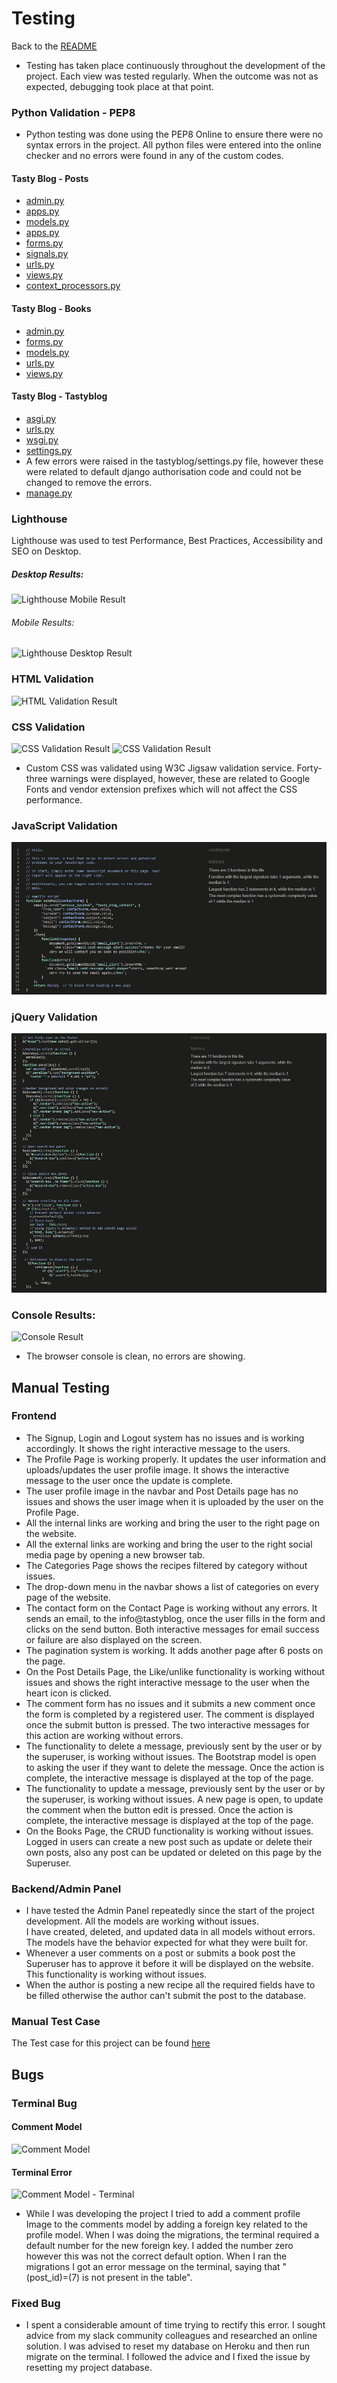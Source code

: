 # Testing
Back to the [README](README.md)

* Testing has taken place continuously throughout the development of the project. Each view was tested regularly. 
  When the outcome was not as expected, debugging took place at that point.  

### Python Validation - PEP8
* Python testing was done using the PEP8 Online to ensure there were no syntax errors in the project. All python files
were entered into the online checker and no errors were found in any of the custom codes.

#### Tasty Blog - Posts
* [admin.py](./assets/readme/test/pep8/posts_pep8_admin.jpg)
* [apps.py](./assets/readme/test/pep8/posts_pep8_apps.jpg)
* [models.py](./assets/readme/test/pep8/posts_pep8_models.jpg)
* [apps.py](./assets/readme/test/pep8/posts_pep8_apps.jpg)
* [forms.py](./assets/readme/test/pep8/posts_pep8_forms.jpg)
* [signals.py](./assets/readme/test/pep8/posts_pep8_signals.jpg)
* [urls.py](./assets/readme/test/pep8/posts_pep8_urls.jpg)
* [views.py](./assets/readme/test/pep8/posts_pep8_views.jpg)
* [context_processors.py](./assets/readme/test/pep8/posts_pep8_context_processor.jpg)

#### Tasty Blog - Books
* [admin.py](./assets/readme/test/pep8/books_pep8_admin.jpg)
* [forms.py](./assets/readme/test/pep8/books_pep8_forms.jpg)
* [models.py](./assets/readme/test/pep8/books_pep8_models.jpg)
* [urls.py](./assets/readme/test/pep8/books_pep8_urls.jpg)
* [views.py](./assets/readme/test/pep8/books_pep8_views.jpg)

#### Tasty Blog - Tastyblog
* [asgi.py](./assets/readme/test/pep8/tastyblog_pep8_asgi.jpg)
* [urls.py](./assets/readme/test/pep8/tastyblog_pep8_urls.jpg)
* [wsgi.py](./assets/readme/test/pep8/tastyblog_pep8_wsgi.jpg)
* [settings.py](./assets/readme/test/pep8/tastyblog_pep8_settings.jpg)
* A few errors were raised in the tastyblog/settings.py file, however these were related to default django authorisation
code and could not be changed to remove the errors.
* [manage.py](./assets/readme/test/pep8/pep8_manage.jpg)

### Lighthouse
Lighthouse was used to test Performance, Best Practices, Accessibility and SEO on Desktop.

##### Desktop Results:
![Lighthouse Mobile Result]()

###### Mobile Results:
![Lighthouse Desktop Result]()

### HTML Validation
![HTML Validation Result]()

### CSS Validation
![CSS Validation Result]()
![CSS Validation Result]()
* Custom CSS was validated using W3C Jigsaw validation service. Forty-three warnings were displayed, however, 
  these are related to Google Fonts and vendor extension prefixes which will not affect the CSS performance.

### JavaScript Validation
![CSS Validation Result](./assets/readme/test/tasty_blog_js_validator_results.jpg)

### jQuery Validation
![CSS Validation Result](./assets/readme/test/tasty_blog_jquery_validator_results.jpg)

### Console Results:
![Console Result]()
* The browser console is clean, no errors are  showing.

## Manual Testing
### Frontend
* The Signup, Login and Logout system has no issues and is working accordingly. It shows the right 
  interactive message to the users.
* The Profile Page is working properly. It updates the user information and uploads/updates the 
  user profile image. It shows the interactive message to the user once the update is complete.
* The user profile image in the navbar and Post Details page has no issues and shows the user image 
  when it is uploaded by the user on the Profile Page.
* All the internal links are working and bring the user to the right page on the website.
* All the external links are working and bring the user to the right social media page by 
  opening a new browser tab.
* The Categories Page shows the recipes filtered by category without issues.
* The drop-down menu in the navbar shows a list of categories on every page of the website.
* The contact form on the Contact Page is working without any errors.  It sends an email, 
  to the info@tastyblog, once the user fills in the form and clicks on the send button. 
  Both interactive messages for email success or failure are also displayed on the screen.
* The pagination system is working. It adds another page after 6 posts on the page.
* On the Post Details Page, the Like/unlike functionality is working without issues and shows 
  the right interactive message to the user when the heart icon is clicked.
* The comment form has no issues and it submits a new comment once the form is completed by a
  registered user. 
  The comment is displayed once the submit button is pressed. The two interactive messages for 
  this action are working without errors. 
* The functionality to delete a message, previously sent by the user or by the superuser, is 
  working without issues. The Bootstrap model is open to asking the user if they want to delete 
  the message. Once the action is complete, the interactive message is displayed at the top of the page.
* The functionality to update a message, previously sent by the user or by the superuser, is 
  working without issues. A new page is open, to update the comment when the button edit is 
  pressed. Once the action is complete, the interactive message is displayed at the top of the page. 
* On the Books Page, the CRUD functionality is working without issues. Logged in users can create a new 
  post such as update or delete their own posts, also any post can be updated or deleted on this page by the Superuser.  

### Backend/Admin Panel
* I have tested the Admin Panel repeatedly since the start of the project development. All the models are working without issues.  
  I have created, deleted, and updated data in all models without errors. The models have the behavior expected for what they were built for.
* Whenever a user comments on a post or submits a book post the Superuser has to approve it before it will be displayed on the website. This functionality is 
  working without issues.
* When the author is posting a new recipe all the required fields have to be filled otherwise the author can't submit the post to the database.

### Manual Test Case
The Test case for this project can be found [here]()

## Bugs

### Terminal Bug

#### Comment Model 
![Comment Model]()

#### Terminal Error
![Comment Model - Terminal]()

* While I was developing the project I tried to add a comment profile Image to the comments model by adding a 
  foreign key related to the profile model. When I was doing the migrations, the terminal required a default 
  number for the new foreign key.  I added the number zero however this was not the correct default option. 
  When I ran the migrations I got an error message on the terminal, saying that "(post_id)=(7) is not present in the table".

### Fixed Bug

* I spent a considerable amount of time trying to rectify this error. I sought advice from my slack community colleagues and researched 
  an online solution. I was advised to reset my database on Heroku and then run migrate on the terminal. 
  I followed the advice and I fixed the issue by resetting my project database.
